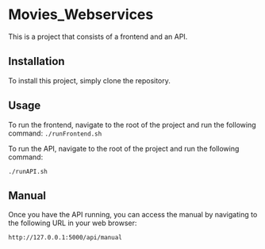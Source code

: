 # Movies_Webservices

This is a project that consists of a frontend and an API.
## Installation

To install this project, simply clone the repository.

## Usage

To run the frontend, navigate to the root of the project and run the following command:
`./runFrontend.sh`


To run the API, navigate to the root of the project and run the following command:

`./runAPI.sh`


## Manual

Once you have the API running, you can access the manual by navigating to the following URL in your web browser:

`http://127.0.0.1:5000/api/manual`